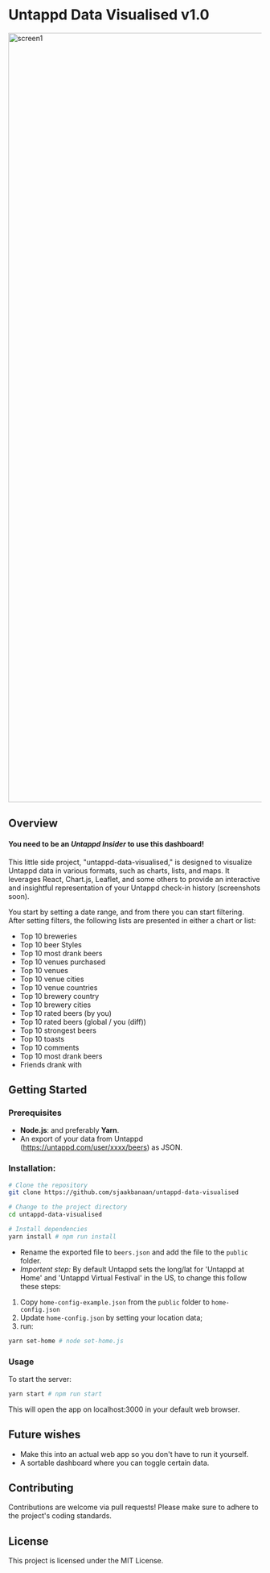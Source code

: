 # Untappd Data Visualised v1.0

<img width="1527" alt="screen1" src="https://github.com/sjaakbanaan/untappd-data-visualised/assets/2773301/9dfa8bb4-dcaf-4325-b03a-8d31092c1990">

## Overview
#### You need to be an _Untappd Insider_ to use this dashboard!

This little side project, "untappd-data-visualised," is designed to visualize Untappd data in various formats, such as charts, lists, and maps. It leverages React, Chart.js, Leaflet, and some others to provide an interactive and insightful representation of your Untappd check-in history (screenshots soon).

You start by setting a date range, and from there you can start filtering. After setting filters, the following lists are presented in either a chart or list:
- Top 10 breweries
- Top 10 beer Styles
- Top 10 most drank beers
- Top 10 venues purchased
- Top 10 venues
- Top 10 venue cities
- Top 10 venue countries
- Top 10 brewery country
- Top 10 brewery cities
- Top 10 rated beers (by you)
- Top 10 rated beers (global / you (diff))
- Top 10 strongest beers
- Top 10 toasts
- Top 10 comments
- Top 10 most drank beers
- Friends drank with

## Getting Started

### Prerequisites

- **Node.js**: and preferably **Yarn**.
- An export of your data from Untappd (https://untappd.com/user/xxxx/beers) as JSON.

### Installation:

```bash
# Clone the repository
git clone https://github.com/sjaakbanaan/untappd-data-visualised

# Change to the project directory
cd untappd-data-visualised

# Install dependencies
yarn install # npm run install
```

- Rename the exported file to `beers.json` and add the file to the `public` folder.
- _Importent step:_ By default Untappd sets the long/lat for 'Untappd at Home' and 'Untappd Virtual Festival' in the US, to change this follow these steps:
1. Copy `home-config-example.json` from the `public` folder to `home-config.json` 
2. Update `home-config.json` by setting your location data;
3. run: 
```bash
yarn set-home # node set-home.js
```

### Usage

To start the server:

```bash
yarn start # npm run start
```

This will open the app on localhost:3000 in your default web browser.

## Future wishes

- Make this into an actual web app so you don't have to run it yourself.
- A sortable dashboard where you can toggle certain data.

## Contributing

Contributions are welcome via pull requests! Please make sure to adhere to the project's coding standards.

## License

This project is licensed under the MIT License.
